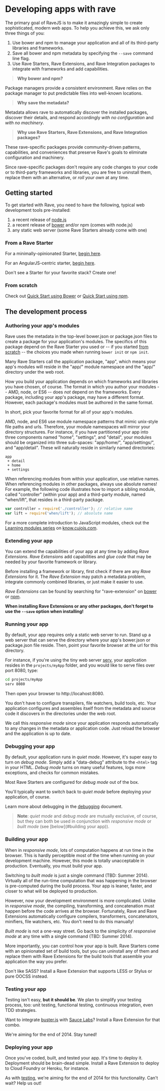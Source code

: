 # Developing apps with rave

The primary goal of RaveJS is to make it amazingly simple to create
sophisticated, modern web apps.  To help you achieve this, we ask only
three things of you:

1.	Use bower and npm to manage your application and all of its third-party
	libraries and frameworks.
2.	Save all bower and npm metadata by specifying the `--save` command
	line flag.
3.	Use Rave Starters, Rave Extensions, and Rave Integration packages to
	integrate with frameworks and add capabilities.

> **Why bower and npm?**

Package managers provide a consistent environment.  Rave relies on the
package manager to put predictable files into well-known locations.

> **Why save the metadata?**

Metadata allows rave to automatically discover the installed packages, discover
their details, and respond accordingly *with no configuration* and *with
no machinery*.

> **Why use Rave Starters, Rave Extensions, and Rave Integration packages?**

These rave-specific packages provide community-driven patterns, capabilities,
and conveniences that preserve Rave's goals to eliminate configuration
and machinery.

Since rave-specific packages don't require any code changes to your code or
to third-party frameworks and libraries, you are free to uninstall them,
replace them with an alternative, or *roll your own* at any time.


## Getting started

To get started with Rave, you need to have the following, typical web
development tools pre-installed:

1. a recent release of [node.js](http://nodejs.org/download/)
2. a recent release of [bower](http://bower.io/) and/or npm (comes with node.js)
3. any static web server (some Rave Starters already come with one)

### From a Rave Starter

For a minimally-opinionated Starter,
[begin here](http://github.com/RaveJS/rave-start).

For an AngularJS-centric starter,
[begin here](http://github.com/RaveJS/rave-start-angular).

Don't see a Starter for your favorite stack?  Create one!

### From scratch

Check out [Quick Start using Bower](./quick-start-bower.md)
or [Quick Start using npm](./quick-start-npm.md).


## The development process

### Authoring your app's modules

Rave uses the metadata in the top-level bower.json or package.json files
to create a package for your application's modules.  The specifics of this
package depend on the Rave Starter you used or -- if you started
[from scratch](#from-scratch) -- the choices you made when
running `bower init` or `npm init`.

Many Rave Starters call the application package, "app", which means your app's
modules will reside in the "app/" module namespace and the "app/" directory
under the web root.

How you build your application depends on which frameworks and libraries
you have chosen, of course.  The format in which you author your modules --
AMD, node, or ES6 -- does *not* depend on the frameworks.  Every
package, including your app's package, may have a different format.  However,
each package's modules must be authored in the same format.

In short, pick your favorite format for all of your app's modules.

AMD, node, and ES6 use module namespace patterns that mimic unix-style file
paths and urls.  Therefore, your module namespaces will mirror your directory
structures.  For instance, if you have partitioned your app into three
components named "home", "settings", and "detail", your modules should be
organized into three sub-spaces: "app/home/", "app/settings/", and "app/detail".
These will naturally reside in similarly named directories:

```
app
 + detail
 + home
 + settings
```

When referencing modules from within your application, use relative names.
When referencing modules in other packages, always use absolute names!
For example, the following code illustrates how to import a sibling module,
called "controller" (within your app) and a third-party module, named
"when/lift", that resides in a third-party package.

```js
var controller = require('./controller'); // relative name
var lift = require('when/lift'); // absolute name
```

For a more complete introduction to JavaScript modules, check out the
[Learning modules series](http://know.cujojs.com/tutorials) on
[know.cujojs.com](http://know.cujojs.com).


### Extending your app

You can extend the capabilities of your app at any time by adding *Rave
Extensions*.  *Rave Extensions* add capabilities and *glue code* that may be
needed by your favorite framework or library.

Before installing a framework or library, first check if there are any *Rave
Extensions* for it.  The *Rave Extension* may patch a metadata problem,
integrate commonly combined libraries, or just make it easier to use.

*Rave Extensions* can be found by searching for "rave-extension" on
[bower](http://bower.io/search/?q=rave-extension) or
[npm](http://www.npmjs.org/search?q=rave-extension).

**When installing Rave Extensions or any other packages,
don't forget to use the `--save` option when installing!**


### Running your app

By default, your app requires only a static web server to run.  Stand up a
web server that can serve the directory where your app's bower.json
or package.json file reside.  Then, point your favorite browser at the url
for this directory.

For instance, if you're using the tiny web server
[serv](https://www.npmjs.org/package/serv), your application resides in the
`projects/myApp` folder, and you would like to serve files over port 8080,
type:

```bash
cd projects/myApp
serv 8080
```

Then open your browser to http://locahost:8080.

You don't have to configure transpilers, file watchers, build tools, etc.
Your application configures and assembles itself from the metadata and source
code it discovers in the directories under the web root.

We call this *responsive mode* since your application responds automatically
to any changes in the metadata or application code.  Just reload the browser
and the application is up to date.


### Debugging your app

By default, your application runs in *quiet mode*.  However, it's super
easy to turn on *debug mode*.  Simply add a "data-debug" attribute to the
`<html>` tag in your HTML.  *Debug mode* turns on many useful features, logs
more exceptions, and checks for common mistakes.

Most Rave Starters are configured for *debug mode* out of the box.

You'll typically want to switch back to *quiet mode* before deploying your
application, of course.

Learn more about debugging in the [debugging](./debugging.md) document.

> **Note**: *quiet mode* and *debug mode* are mutually exclusive, of course,
but they can both be used in conjunction with *responsive mode* or *built mode*
(see [below](#building your app)).

### Building your app

When in *responsive mode*, lots of computation happens at run time in the
browser.  This is hardly perceptible most of the time when running on your
development machine.  However, this mode is totally unacceptable in production.
Eventually, you must build your app.

Switching to *built mode* is just a single command (TBD: Summer 2014).
Virtually all of the run-time computation that was happening in the browser
is pre-computed during the build process.  Your app is leaner, faster,
and closer to what will be deployed to production.

However, now your development environment is more complicated.  Unlike in
*responsive mode*, the compiling, transforming, and concatenation must happen
before the code arrives at the browser.  Fortunately, Rave and Rave Extensions
automatically configure compilers, transformers, concatenators, minifiers,
file watchers, etc.  You don't need to do this manually!

*Built mode* is not a one-way street.  Go back to the simplicity of
*responsive mode* at any time with a single command (TBD: Summer 2014).

More importantly, you can control how your app is built.  Rave Starters come
with an opinionated set of build tools, but you can uninstall any of them
and replace them with Rave Extensions for the build tools that assemble
your application the way you prefer.

Don't like SASS? Install a Rave Extension that supports LESS or Stylus or
pure OOCSS instead.


### Testing your app

Testing isn't easy, **but it should be**.  We plan to simplify your testing
process, too: unit testing, functional testing, continuous integration,
even TDD strategies.

Want to integrate [buster.js](http://busterjs.org) with
[Sauce Labs](http://saucelabs.com/)?  Install a Rave Extension for that combo.

We're aiming for the end of 2014.  Stay tuned!


### Deploying your app

Once you've coded, built, and tested your app.  It's time to deploy it.
Deployment should be brain-dead simple.  Install a Rave Extension to deploy
to Cloud Foundry or Heroku, for instance.

As with [testing](#testing-your-app), we're aiming for the end of 2014 for
this functionality.  Can't wait?  Help us out!
